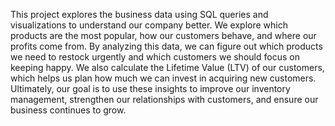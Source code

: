 This project explores the business data using SQL queries and visualizations to understand our company better. We explore which products are the most popular, how our customers behave, and where our profits come from. By analyzing this data, we can figure out which products we need to restock urgently and which customers we should focus on keeping happy. We also calculate the Lifetime Value (LTV) of our customers, which helps us plan how much we can invest in acquiring new customers. Ultimately, our goal is to use these insights to improve our inventory management, strengthen our relationships with customers, and ensure our business continues to grow.
